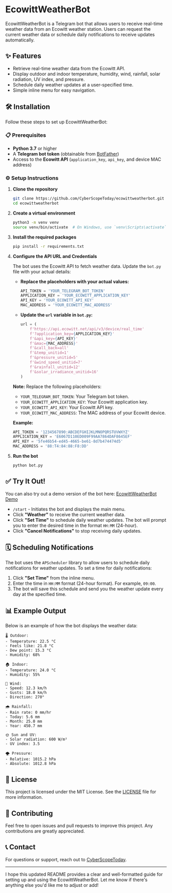 # EcowittWeatherBot

EcowittWeatherBot is a Telegram bot that allows users to receive real-time weather data from an Ecowitt weather station. Users can request the current weather data or schedule daily notifications to receive updates automatically.

## ✨ Features

- Retrieve real-time weather data from the Ecowitt API.
- Display outdoor and indoor temperature, humidity, wind, rainfall, solar radiation, UV index, and pressure.
- Schedule daily weather updates at a user-specified time.
- Simple inline menu for easy navigation.

## 🛠️ Installation

Follow these steps to set up EcowittWeatherBot:

### 📋 Prerequisites

- **Python 3.7** or higher
- A **Telegram bot token** (obtainable from [BotFather](https://t.me/BotFather))
- Access to the **Ecowitt API** (`application_key`, `api_key`, and device MAC address)

### ⚙️ Setup Instructions

1. **Clone the repository**

   ```bash
   git clone https://github.com/CyberScopeToday/ecowittweatherbot.git
   cd ecowittweatherbot
   ```

2. **Create a virtual environment**

   ```bash
   python3 -m venv venv
   source venv/bin/activate  # On Windows, use `venv\Scripts\activate`
   ```

3. **Install the required packages**

   ```bash
   pip install -r requirements.txt
   ```

4. **Configure the API URL and Credentials**

   The bot uses the Ecowitt API to fetch weather data. Update the `bot.py` file with your actual details:

   - **Replace the placeholders with your actual values:**

     ```python
     API_TOKEN = 'YOUR_TELEGRAM_BOT_TOKEN'
     APPLICATION_KEY = 'YOUR_ECOWITT_APPLICATION_KEY'
     API_KEY = 'YOUR_ECOWITT_API_KEY'
     MAC_ADDRESS = 'YOUR_ECOWITT_MAC_ADDRESS'
     ```

   - **Update the `url` variable in `bot.py`:**

     ```python
     url = (
         f'https://api.ecowitt.net/api/v3/device/real_time'
         f'?application_key={APPLICATION_KEY}'
         f'&api_key={API_KEY}'
         f'&mac={MAC_ADDRESS}'
         f'&call_back=all'
         f'&temp_unitid=1'
         f'&pressure_unitid=5'
         f'&wind_speed_unitid=7'
         f'&rainfall_unitid=12'
         f'&solar_irradiance_unitid=16'
     )
     ```

   **Note:** Replace the following placeholders:

   - `YOUR_TELEGRAM_BOT_TOKEN`: Your Telegram bot token.
   - `YOUR_ECOWITT_APPLICATION_KEY`: Your Ecowitt application key.
   - `YOUR_ECOWITT_API_KEY`: Your Ecowitt API key.
   - `YOUR_ECOWITT_MAC_ADDRESS`: The MAC address of your Ecowitt device.

   **Example:**

   ```python
   API_TOKEN = '1234567890:ABCDEFGHIJKLMNOPQRSTUVWXYZ'
   APPLICATION_KEY = 'E6067D110ED009F99AA7864DAF8645EF'
   API_KEY = '5fe46b54-ed45-4665-be61-8d7b474474d5'
   MAC_ADDRESS = '88:T4:84:88:F8:DD'
   ```

5. **Run the bot**

   ```bash
   python bot.py
   ```

## ✅ Try It Out!

You can also try out a demo version of the bot here: [EcowittWeatherBot Demo](https://t.me/ecowittweather_bot)

- `/start` - Initiates the bot and displays the main menu.
- Click **"Weather"** to receive the current weather data.
- Click **"Set Time"** to schedule daily weather updates. The bot will prompt you to enter the desired time in the format `HH:MM` (24-hour).
- Click **"Cancel Notifications"** to stop receiving daily updates.

## 🗓️ Scheduling Notifications

The bot uses the `APScheduler` library to allow users to schedule daily notifications for weather updates. To set a time for daily notifications:

1. Click **"Set Time"** from the inline menu.
2. Enter the time in `HH:MM` format (24-hour format). For example, `09:00`.
3. The bot will save this schedule and send you the weather update every day at the specified time.

## 📊 Example Output

Below is an example of how the bot displays the weather data:

```
🌡️ Outdoor:
- Temperature: 22.5 °C
- Feels like: 21.8 °C
- Dew point: 15.3 °C
- Humidity: 68%

🏠 Indoor:
- Temperature: 24.0 °C
- Humidity: 55%

💨 Wind:
- Speed: 12.3 km/h
- Gusts: 18.0 km/h
- Direction: 270°

🌧️ Rainfall:
- Rain rate: 0 mm/hr
- Today: 5.6 mm
- Month: 25.0 mm
- Year: 450.7 mm

🌞 Sun and UV:
- Solar radiation: 600 W/m²
- UV index: 3.5

🌪️ Pressure:
- Relative: 1015.2 hPa
- Absolute: 1012.8 hPa
```

## 📝 License

This project is licensed under the MIT License. See the [LICENSE](LICENSE) file for more information.

## 🤝 Contributing

Feel free to open issues and pull requests to improve this project. Any contributions are greatly appreciated.

## 📞 Contact

For questions or support, reach out to [CyberScopeToday](https://github.com/CyberScopeToday).

---

I hope this updated README provides a clear and well-formatted guide for setting up and using the EcowittWeatherBot. Let me know if there's anything else you'd like me to adjust or add!

